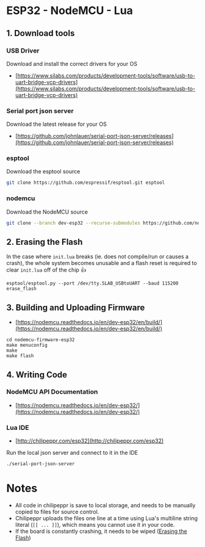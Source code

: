 # ESP32 - NodeMCU - Lua

## 1. Download tools

### USB Driver

Download and install the correct drivers for your OS

- [https://www.silabs.com/products/development-tools/software/usb-to-uart-bridge-vcp-drivers](https://www.silabs.com/products/development-tools/software/usb-to-uart-bridge-vcp-drivers)

### Serial port json server

Download the latest release for your OS

- [https://github.com/johnlauer/serial-port-json-server/releases](https://github.com/johnlauer/serial-port-json-server/releases)

### esptool

Download the esptool source

```Bash
git clone https://github.com/espressif/esptool.git esptool
```

### nodemcu

Download the NodeMCU source

```Bash
git clone --branch dev-esp32 --recurse-submodules https://github.com/nodemcu/nodemcu-firmware.git nodemcu-firmware-esp32
```

## 2. Erasing the Flash

In the case where `init.lua` breaks (ie. does not compile/run or causes a crash), the whole system becomes unusable and a flash reset is required to clear `init.lua` off of the chip 👍

```
esptool/esptool.py --port /dev/tty.SLAB_USBtoUART --baud 115200 erase_flash
```

## 3. Building and Uploading Firmware

- [https://nodemcu.readthedocs.io/en/dev-esp32/en/build/](https://nodemcu.readthedocs.io/en/dev-esp32/en/build/)

```
cd nodemcu-firmware-esp32
make menuconfig
make
make flash
```

## 4. Writing Code

### NodeMCU API Documentation

- [https://nodemcu.readthedocs.io/en/dev-esp32/](https://nodemcu.readthedocs.io/en/dev-esp32/)

### Lua IDE

- [http://chilipeppr.com/esp32](http://chilipeppr.com/esp32)

Run the local json server and connect to it in the IDE

```Bash
./serial-port-json-server
```

# Notes

- All code in chilipeppr is save to local storage, and needs to be manually copied to files for source control.
- Chilipeppr uploads the files one line at a time using Lua's multiline string literal (`[[ ... ]]`), which means you cannot use it in your code.
- If the board is constantly crashing, it needs to be wiped ([Erasing the Flash](#2.-Erasing-the-Flash))
